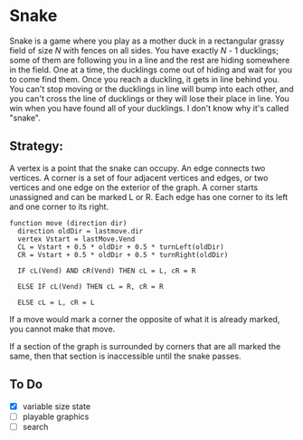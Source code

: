 # Snake
Snake is a game where you play as a mother duck in a rectangular grassy field of size *N* with fences on all sides. You have exactly *N* - 1 ducklings; some of them are following you in a line and the rest are hiding somewhere in the field. One at a time, the ducklings come out of hiding and wait for you to come find them. Once you reach a duckling, it gets in line behind you. You can't stop moving or the ducklings in line will bump into each other, and you can't cross the line of ducklings or they will lose their place in line. You win when you have found all of your ducklings. I don't know why it's called "snake".

## Strategy:
A vertex is a point that the snake can occupy. An edge connects two vertices. A corner is a set of four adjacent vertices and edges, or two vertices and one edge on the exterior of the graph. A corner starts unassigned and can be marked L or R. Each edge has one corner to its left and one corner to its right.

    function move (direction dir)
      direction oldDir = lastmove.dir
      vertex Vstart = lastMove.Vend
      CL = Vstart + 0.5 * oldDir + 0.5 * turnLeft(oldDir)
      CR = Vstart + 0.5 * oldDir + 0.5 * turnRight(oldDir)

      IF cL(Vend) AND cR(Vend) THEN cL = L, cR = R

      ELSE IF cL(Vend) THEN cL = R, cR = R

      ELSE cL = L, cR = L

If a move would mark a corner the opposite of what it is already marked, you cannot make that move.

If a section of the graph is surrounded by corners that are all marked the same, then that section is inaccessible until the snake passes.

## To Do
- [x] variable size state
- [ ] playable graphics
- [ ] search